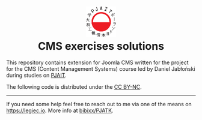 <h1 align="center">
  <div>
    <img width="80" src="https://raw.githubusercontent.com/bibixx/PJATK/22b9f2f9ea695c9c8e2da79a1e04b79dc9e8871a/logo.svg" alt="" />
  </div>
  CMS exercises solutions
</h1>

This repository contains extension for Joomla CMS written for the project for the CMS (Content Management Systems) course led by Daniel Jabłoński during studies on [PJAIT](https://www.pja.edu.pl/en/).

The following code is distributed under the [CC BY-NC](./LICENSE.md).

---

If you need some help feel free to reach out to me via one of the means on https://legiec.io. More info at [bibixx/PJATK](https://github.com/bibixx/PJATK).
